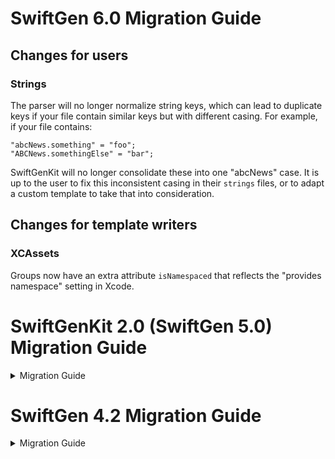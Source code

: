 # SwiftGen 6.0 Migration Guide

## Changes for users

### Strings

The parser will no longer normalize string keys, which can lead to duplicate keys if your file contain similar keys but with different casing. For example, if your file contains:

```
"abcNews.something" = "foo";
"ABCNews.somethingElse" = "bar";
```

SwiftGenKit will no longer consolidate these into one "abcNews" case. It is up to the user to fix this inconsistent casing in their `strings` files, or to adapt a custom template to take that into consideration.

## Changes for template writers

### XCAssets

Groups now have an extra attribute `isNamespaced` that reflects the "provides namespace" setting in Xcode.

# SwiftGenKit 2.0 (SwiftGen 5.0) Migration Guide

<details>
<summary>Migration Guide</summary>

If you're migrating from SwiftGenKit 1.x to SwiftGenKit 2.0 — which is the case if you are migrating from SwiftGen 4.x to SwiftGen 5.0 — then you should be aware of the following changes in variable names generated in the output context by SwiftGenKit, and adapt your custom templates accordingly to change the name of the variables you use.

## Changes for template writers

As a reminder, you can find all the documentation for the context structures provided as variables to your templates [in the Contexts Documentation folder of this repository](.) — one MarkDown file for each SwiftGen subcommand / SwiftGenKit parser.

### Common changes and the new `--param` flags

One common changes across all templates is that the `enumName` variable (or `sceneEnumName` & `segueEnumName` for storyboards) have been replaced by their `param.enumName` counterparts. Those are variables provided by the user via the `--param enumName=…` flag during SwiftGen's command line invocation.

This means that you are now also responsible for providing a default value for those `param.enumName` if you use them, in case the user didn't provide the `--param enumName=…` flag at all. You can use that with Stencil's `default` filter, e.g. `enum {{param.enumName|default:"Assets"}}`

You can also take advantage of that new `--param` feature to make your own templates more customizable, by allowing users to provide arbitrary values via the command line, e.g. using `{{param.foo|default:"Foo"}}` and `{{param.bar|default:"-"}}` in your templates to let users provide custom values using `--param foo=MyFoo --param bar=_`. Just don't forget to document the available params somewhere to let the users of your templates know about those.

### Colors

_📖 see the full context structure [in the documentation here](Colors.md)._

- `enumName` has been replaced by `param.enumName` — [see above](#common-changes-and-the-new---param-flags).
- `colors` has been replaced by the `palettes` array, each entry having a `name` and a `colors` property.
- for each `color`:
  - `rgb` and `rgba` have been removed, as they can be composed from the other components (e.g. `#{{color.red}}{{color.green}}{{color.blue}}{{color.alpha}}`).

### Fonts

_📖 see the full context structure [in the documentation here](Fonts.md)._

- `enumName` has been replaced by `param.enumName` — [see above](#common-changes-and-the-new---param-flags).
- for each `font`:
  - `fontName` has been replaced by the `name` property.

### XCAssets (formerly Images)

_📖 see the full context structure [in the documentation here](Assets.md)._

- `enumName` has been replaced by `param.enumName` — [see above](#common-changes-and-the-new---param-flags).
- `images` is deprecated. The new root key is named `catalogs` and contains the structured information.

### Storyboards

_📖 see the full context structure [in the documentation here](Storyboards.md)._

- `extraImports` has been renamed `modules` (see [SwiftGen/SwftGen#243](https://github.com/SwiftGen/SwiftGen/pull/243))
- `sceneEnumName` has been replaced by `param.sceneEnumName` — [see above](#common-changes-and-the-new---param-flags).
- `segueEnumName` has been replaced by `param.segueEnumName` — [see above](#common-changes-and-the-new---param-flags).
- for each `scene`:
  - `isBaseViewController` has been removed. You can replace it with a test for `baseType == "ViewController"` as Stencil now implements the `==` test operator.

### Strings

_📖 see the full context structure [in the documentation here](Strings.md)._

- `enumName` has been replaced by `param.enumName` — [see above](#common-changes-and-the-new---param-flags).
- `strings` and `structuredStrings` have been replaced by the `tables` array, where each table has a structured `levels` property.
- `tableName` has been superseded by `tables` array, where each table has a `name` property.
- for each `level`:
  - `subenums` has been renamed to `children`.
- for each `string`:
  - `keytail` has been renamed to `name`.
  - the `params` structure with the `names`, `typednames`, `types`, `count` and `declarations` arrays have been removed. These have been replaced by `types` which is an array of types. The previous variables can now be reconstructed using template tags now that Stencil has become more powerful.

## Changes for developers using SwiftGenKit as a dependency

Previously the parser context generation method (`stencilContext()`) accepted parameters such as `enumName`, this has been removed in favor of the `--param` system.

Templates will automatically receive a `param` object with parameters from the CLI invocation, and should provide default values in case no value was present in the invocation.

</details>

# SwiftGen 4.2 Migration Guide

<details>
<summary>Migration Guide</summary>

## Deprecated context variables in SwiftGen 4.2 ##

The following Stencil context variables have been renamed or replaced in SwiftGen 4.2.
They will no longer be available after the next major release of SwiftGen 5.0.

**If you wrote custom templates for SwiftGen, we advise you to migrate your template to use to these new context variables** instead of the old one so that they'll continue to work in 4.2 but also in the upcoming 5.0.

### Colors ###

- `enumName`: has been replaced by `param.enumName`, should provide default value.
- `rgb` and `rgba` (for each color): can be composed from the other components.

### Fonts ###

- `enumName`: has been replaced by `param.enumName`, should provide default value.
- `fontName` (for each font): has been replaced by the `name` property.

### Images ###

- `enumName`: has been replaced by `param.enumName`, should provide default value.
- `images`: just old, `catalogs` contains the structured information.

### Storyboards ###

- `extraImports`: replaced by `modules` (https://github.com/SwiftGen/SwiftGen/pull/243)
- `sceneEnumName`: has been replaced by `param. sceneEnumName`, should provide default value.
- `segueEnumName`: has been replaced by `param. segueEnumName `, should provide default value.template using Stencil.
- For each `scene`:
  - `isBaseViewController`: removed. You can replace it with a test for `baseType == "ViewController"`.

### Strings ###

- `enumName`: has been replaced by `param.enumName`, should provide default value.
- `strings` and `structuredStrings`: replaced by `tables` array, where each table has a structured `levels` property.
- `tableName`: replaced by `tables` array, where each table has a `name` property.
- for each `level`:
  - `subenums`: renamed to `children`.
- for each `string`:
  - `keytail`: renamed to `name`.
  - `params` structure with the `names`, `typednames`, `types`, `count` and `declarations` arrays: removed.
  - These have been replaced by `types` which is an array of types. The previous variables
 can now be reconstructed using template tags now that Stencil has become more powerful.

</details>
